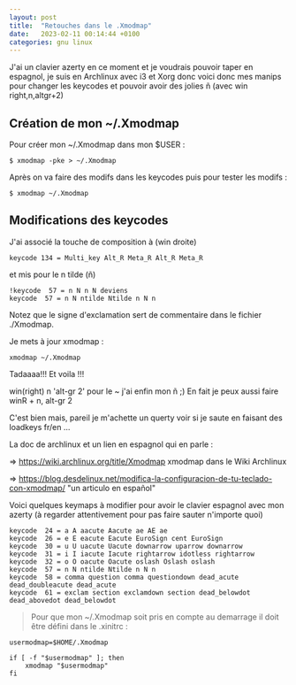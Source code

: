 ```yaml
---
layout: post  
title:  "Retouches dans le .Xmodmap"
date:   2023-02-11 00:14:44 +0100
categories: gnu linux
---
```


J'ai un clavier azerty en ce moment et je voudrais pouvoir taper en espagnol, je suis en Archlinux avec i3 et Xorg donc voici donc mes manips pour changer les keycodes et pouvoir avoir des jolies ñ (avec win right,n,altgr+2)

## Création de mon ~/.Xmodmap

Pour créer mon ~/.Xmodmap dans mon $USER : 

```
$ xmodmap -pke > ~/.Xmodmap
```

Après on va faire des modifs dans les keycodes puis pour tester les modifs : 

```
$ xmodmap ~/.Xmodmap
```

## Modifications des keycodes

J'ai associé la touche de composition à (win droite)

```
keycode 134 = Multi_key Alt_R Meta_R Alt_R Meta_R
```

et mis pour le n tilde (ñ)

```
!keycode  57 = n N n N deviens  
keycode  57 = n N ntilde Ntilde n N n
```

Notez que le signe d'exclamation sert de commentaire dans le fichier ./Xmodmap.

Je mets à jour xmodmap : 

```
xmodmap ~/.Xmodmap
```

Tadaaaa!!! Et voila !!!

win(right) n 'alt-gr 2' pour le ~ j'ai enfin mon ñ  ;) En fait je peux aussi faire winR + n, alt-gr 2 

C'est bien mais, pareil je m'achette un querty voir si je saute en faisant des loadkeys fr/en ...

La doc de archlinux et un lien en espagnol qui en parle  : 

=> https://wiki.archlinux.org/title/Xmodmap xmodmap dans le Wiki Archlinux

=> https://blog.desdelinux.net/modifica-la-configuracion-de-tu-teclado-con-xmodmap/ "un articulo en español"

Voici quelques keymaps à modifier pour avoir le clavier espagnol avec mon azerty (à regarder attentivement pour pas faire sauter n'importe quoi)

```
keycode  24 = a A aacute Aacute ae AE ae
keycode  26 = e E eacute Eacute EuroSign cent EuroSign
keycode  30 = u U uacute Uacute downarrow uparrow downarrow
keycode  31 = i I iacute Iacute rightarrow idotless rightarrow
keycode  32 = o O oacute Oacute oslash Oslash oslash
keycode  57 = n N ntilde Ntilde n N n
keycode  58 = comma question comma questiondown dead_acute dead_doubleacute dead_acute
keycode  61 = exclam section exclamdown section dead_belowdot dead_abovedot dead_belowdot
```

> Pour que mon ~/.Xmodmap soit pris en compte au demarrage il doit être défini dans le .xinitrc : 

```
usermodmap=$HOME/.Xmodmap

if [ -f "$usermodmap" ]; then
    xmodmap "$usermodmap"
fi
```
